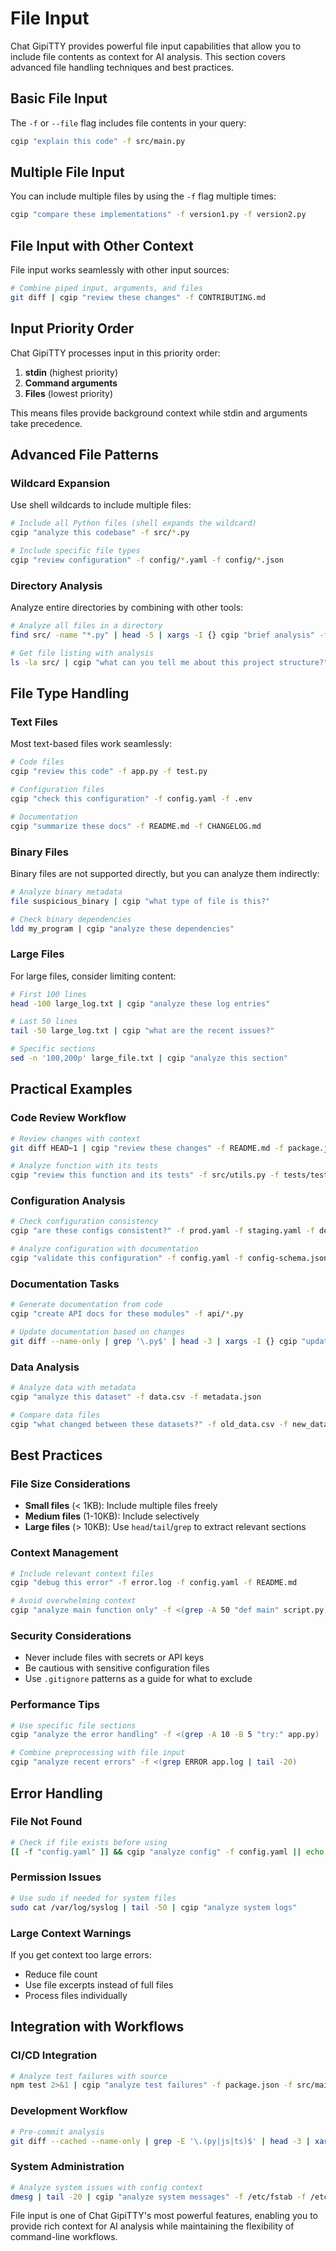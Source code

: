 # File Input

Chat GipiTTY provides powerful file input capabilities that allow you to include file contents as context for AI analysis. This section covers advanced file handling techniques and best practices.

## Basic File Input

The `-f` or `--file` flag includes file contents in your query:

```sh
cgip "explain this code" -f src/main.py
```

## Multiple File Input

You can include multiple files by using the `-f` flag multiple times:

```sh
cgip "compare these implementations" -f version1.py -f version2.py
```

## File Input with Other Context

File input works seamlessly with other input sources:

```sh
# Combine piped input, arguments, and files
git diff | cgip "review these changes" -f CONTRIBUTING.md
```

## Input Priority Order

Chat GipiTTY processes input in this priority order:
1. **stdin** (highest priority)
2. **Command arguments**
3. **Files** (lowest priority)

This means files provide background context while stdin and arguments take precedence.

## Advanced File Patterns

### Wildcard Expansion
Use shell wildcards to include multiple files:

```sh
# Include all Python files (shell expands the wildcard)
cgip "analyze this codebase" -f src/*.py

# Include specific file types
cgip "review configuration" -f config/*.yaml -f config/*.json
```

### Directory Analysis
Analyze entire directories by combining with other tools:

```sh
# Analyze all files in a directory
find src/ -name "*.py" | head -5 | xargs -I {} cgip "brief analysis" -f {}

# Get file listing with analysis
ls -la src/ | cgip "what can you tell me about this project structure?" -f README.md
```

## File Type Handling

### Text Files
Most text-based files work seamlessly:

```sh
# Code files
cgip "review this code" -f app.py -f test.py

# Configuration files  
cgip "check this configuration" -f config.yaml -f .env

# Documentation
cgip "summarize these docs" -f README.md -f CHANGELOG.md
```

### Binary Files
Binary files are not supported directly, but you can analyze them indirectly:

```sh
# Analyze binary metadata
file suspicious_binary | cgip "what type of file is this?"

# Check binary dependencies
ldd my_program | cgip "analyze these dependencies"
```

### Large Files
For large files, consider limiting content:

```sh
# First 100 lines
head -100 large_log.txt | cgip "analyze these log entries"

# Last 50 lines
tail -50 large_log.txt | cgip "what are the recent issues?"

# Specific sections
sed -n '100,200p' large_file.txt | cgip "analyze this section"
```

## Practical Examples

### Code Review Workflow
```sh
# Review changes with context
git diff HEAD~1 | cgip "review these changes" -f README.md -f package.json

# Analyze function with its tests
cgip "review this function and its tests" -f src/utils.py -f tests/test_utils.py
```

### Configuration Analysis
```sh
# Check configuration consistency
cgip "are these configs consistent?" -f prod.yaml -f staging.yaml -f dev.yaml

# Analyze configuration with documentation
cgip "validate this configuration" -f config.yaml -f config-schema.json
```

### Documentation Tasks
```sh
# Generate documentation from code
cgip "create API docs for these modules" -f api/*.py

# Update documentation based on changes
git diff --name-only | grep '\.py$' | head -3 | xargs -I {} cgip "update docs for changes" -f {} -f docs/api.md
```

### Data Analysis
```sh
# Analyze data with metadata
cgip "analyze this dataset" -f data.csv -f metadata.json

# Compare data files
cgip "what changed between these datasets?" -f old_data.csv -f new_data.csv
```

## Best Practices

### File Size Considerations
- **Small files** (< 1KB): Include multiple files freely
- **Medium files** (1-10KB): Include selectively 
- **Large files** (> 10KB): Use `head`/`tail`/`grep` to extract relevant sections

### Context Management
```sh
# Include relevant context files
cgip "debug this error" -f error.log -f config.yaml -f README.md

# Avoid overwhelming context
cgip "analyze main function only" -f <(grep -A 50 "def main" script.py)
```

### Security Considerations
- Never include files with secrets or API keys
- Be cautious with sensitive configuration files
- Use `.gitignore` patterns as a guide for what to exclude

### Performance Tips
```sh
# Use specific file sections
cgip "analyze the error handling" -f <(grep -A 10 -B 5 "try:" app.py)

# Combine preprocessing with file input
cgip "analyze recent errors" -f <(grep ERROR app.log | tail -20)
```

## Error Handling

### File Not Found
```sh
# Check if file exists before using
[[ -f "config.yaml" ]] && cgip "analyze config" -f config.yaml || echo "Config file not found"
```

### Permission Issues
```sh
# Use sudo if needed for system files
sudo cat /var/log/syslog | tail -50 | cgip "analyze system logs"
```

### Large Context Warnings
If you get context too large errors:
- Reduce file count
- Use file excerpts instead of full files
- Process files individually

## Integration with Workflows

### CI/CD Integration
```sh
# Analyze test failures with source
npm test 2>&1 | cgip "analyze test failures" -f package.json -f src/main.js
```

### Development Workflow
```sh
# Pre-commit analysis
git diff --cached --name-only | grep -E '\.(py|js|ts)$' | head -3 | xargs -I {} cgip "quick review" -f {}
```

### System Administration
```sh
# Analyze system issues with config context
dmesg | tail -20 | cgip "analyze system messages" -f /etc/fstab -f /etc/systemd/system/my-service.service
```

File input is one of Chat GipiTTY's most powerful features, enabling you to provide rich context for AI analysis while maintaining the flexibility of command-line workflows.
